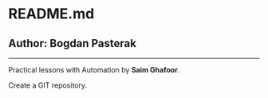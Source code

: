 # README.md
## Author: **Bogdan Pasterak**
---
Practical lessons with Automation by **Saim Ghafoor**.

Create a GIT repository.